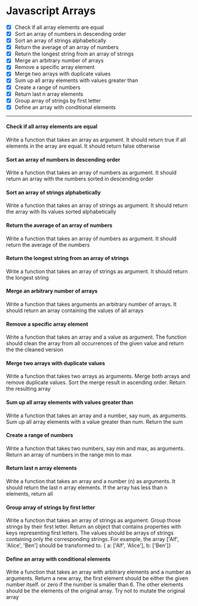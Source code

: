 # Javascript Arrays

- [x] Check if all array elements are equal
- [x] Sort an array of numbers in descending order
- [x] Sort an array of strings alphabetically
- [x] Return the average of an array of numbers
- [x] Return the longest string from an array of strings
- [x] Merge an arbitrary number of arrays
- [x] Remove a specific array element
- [x] Merge two arrays with duplicate values
- [x] Sum up all array elements with values greater than
- [x] Create a range of numbers
- [x] Return last n array elements
- [x] Group array of strings by first letter
- [x] Define an array with conditional elements

***

#### Check if all array elements are equal
Write a function that takes an array as argument. It should return true if all elements in the array are equal. It should return false otherwise

#### Sort an array of numbers in descending order
Write a function that takes an array of numbers as argument. It should return an array with the numbers sorted in descending order

#### Sort an array of strings alphabetically
Write a function that takes an array of strings as argument. It should return the array with its values sorted alphabetically

#### Return the average of an array of numbers
Write a function that takes an array of numbers as argument. It should return the average of the numbers

#### Return the longest string from an array of strings
Write a function that takes an array of strings as argument. It should return the longest string

#### Merge an arbitrary number of arrays
Write a function that takes arguments an arbitrary number of arrays. It should return an array containing the values of all arrays

#### Remove a specific array element
Write a function that takes an array and a value as argument. The function should clean the array from all occurrences of the given value and return the the cleaned version

#### Merge two arrays with duplicate values
Write a function that takes two arrays as arguments. Merge both arrays and remove duplicate values. Sort the merge result in ascending order. Return the resulting array

#### Sum up all array elements with values greater than
Write a function that takes an array and a number, say num, as arguments. Sum up all array elements with a value greater than num. Return the sum

#### Create a range of numbers
Write a function that takes two numbers, say min and max, as arguments. Return an array of numbers in the range min to max

#### Return last n array elements
Write a function that takes an array and a number (n) as arguments. It should return the last n array elements. If the array has less than n elements, return all

#### Group array of strings by first letter
Write a function that takes an array of strings as argument. Group those strings by their first letter. Return an object that contains properties with keys representing first letters. The values should be arrays of strings containing only the corresponding strings. For example, the array ['Alf', 'Alice', 'Ben'] should be transformed to. { a: ['Alf', 'Alice'], b: ['Ben']}

#### Define an array with conditional elements
Write a function that takes an array with arbitrary elements and a number as arguments. Return a new array, the first element should be either the given number itself. or zero if the number is smaller than 6. The other elements should be the elements of the original array. Try not to mutate the original array
